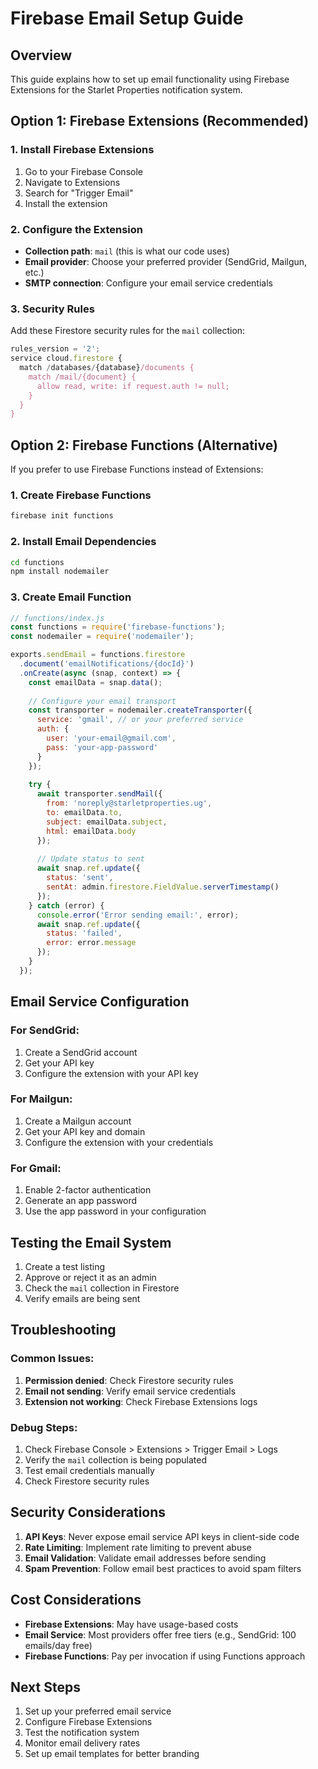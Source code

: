 # Firebase Email Setup Guide

## Overview
This guide explains how to set up email functionality using Firebase Extensions for the Starlet Properties notification system.

## Option 1: Firebase Extensions (Recommended)

### 1. Install Firebase Extensions
1. Go to your Firebase Console
2. Navigate to Extensions
3. Search for "Trigger Email"
4. Install the extension

### 2. Configure the Extension
- **Collection path**: `mail` (this is what our code uses)
- **Email provider**: Choose your preferred provider (SendGrid, Mailgun, etc.)
- **SMTP connection**: Configure your email service credentials

### 3. Security Rules
Add these Firestore security rules for the `mail` collection:

```javascript
rules_version = '2';
service cloud.firestore {
  match /databases/{database}/documents {
    match /mail/{document} {
      allow read, write: if request.auth != null;
    }
  }
}
```

## Option 2: Firebase Functions (Alternative)

If you prefer to use Firebase Functions instead of Extensions:

### 1. Create Firebase Functions
```bash
firebase init functions
```

### 2. Install Email Dependencies
```bash
cd functions
npm install nodemailer
```

### 3. Create Email Function
```javascript
// functions/index.js
const functions = require('firebase-functions');
const nodemailer = require('nodemailer');

exports.sendEmail = functions.firestore
  .document('emailNotifications/{docId}')
  .onCreate(async (snap, context) => {
    const emailData = snap.data();
    
    // Configure your email transport
    const transporter = nodemailer.createTransporter({
      service: 'gmail', // or your preferred service
      auth: {
        user: 'your-email@gmail.com',
        pass: 'your-app-password'
      }
    });
    
    try {
      await transporter.sendMail({
        from: 'noreply@starletproperties.ug',
        to: emailData.to,
        subject: emailData.subject,
        html: emailData.body
      });
      
      // Update status to sent
      await snap.ref.update({
        status: 'sent',
        sentAt: admin.firestore.FieldValue.serverTimestamp()
      });
    } catch (error) {
      console.error('Error sending email:', error);
      await snap.ref.update({
        status: 'failed',
        error: error.message
      });
    }
  });
```

## Email Service Configuration

### For SendGrid:
1. Create a SendGrid account
2. Get your API key
3. Configure the extension with your API key

### For Mailgun:
1. Create a Mailgun account
2. Get your API key and domain
3. Configure the extension with your credentials

### For Gmail:
1. Enable 2-factor authentication
2. Generate an app password
3. Use the app password in your configuration

## Testing the Email System

1. Create a test listing
2. Approve or reject it as an admin
3. Check the `mail` collection in Firestore
4. Verify emails are being sent

## Troubleshooting

### Common Issues:
1. **Permission denied**: Check Firestore security rules
2. **Email not sending**: Verify email service credentials
3. **Extension not working**: Check Firebase Extensions logs

### Debug Steps:
1. Check Firebase Console > Extensions > Trigger Email > Logs
2. Verify the `mail` collection is being populated
3. Test email credentials manually
4. Check Firestore security rules

## Security Considerations

1. **API Keys**: Never expose email service API keys in client-side code
2. **Rate Limiting**: Implement rate limiting to prevent abuse
3. **Email Validation**: Validate email addresses before sending
4. **Spam Prevention**: Follow email best practices to avoid spam filters

## Cost Considerations

- **Firebase Extensions**: May have usage-based costs
- **Email Service**: Most providers offer free tiers (e.g., SendGrid: 100 emails/day free)
- **Firebase Functions**: Pay per invocation if using Functions approach

## Next Steps

1. Set up your preferred email service
2. Configure Firebase Extensions
3. Test the notification system
4. Monitor email delivery rates
5. Set up email templates for better branding
